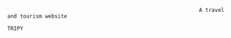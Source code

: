                                                                  A travel and tourism website 
                                                                       TRIPY
